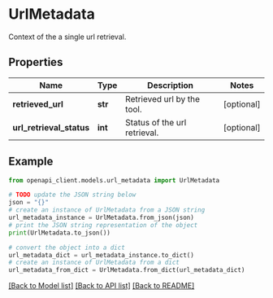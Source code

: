 # UrlMetadata

Context of the a single url retrieval.

## Properties

Name | Type | Description | Notes
------------ | ------------- | ------------- | -------------
**retrieved_url** | **str** | Retrieved url by the tool. | [optional] 
**url_retrieval_status** | **int** | Status of the url retrieval. | [optional] 

## Example

```python
from openapi_client.models.url_metadata import UrlMetadata

# TODO update the JSON string below
json = "{}"
# create an instance of UrlMetadata from a JSON string
url_metadata_instance = UrlMetadata.from_json(json)
# print the JSON string representation of the object
print(UrlMetadata.to_json())

# convert the object into a dict
url_metadata_dict = url_metadata_instance.to_dict()
# create an instance of UrlMetadata from a dict
url_metadata_from_dict = UrlMetadata.from_dict(url_metadata_dict)
```
[[Back to Model list]](../README.md#documentation-for-models) [[Back to API list]](../README.md#documentation-for-api-endpoints) [[Back to README]](../README.md)



